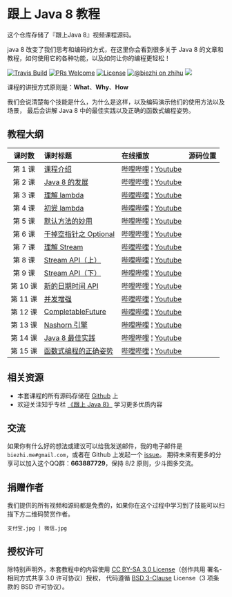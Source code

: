 # 跟上 Java 8 教程

这个仓库存储了『跟上Java 8』视频课程源码。

java 8 改变了我们思考和编码的方式，在这里你会看到很多关于 Java 8 的文章和教程，如何使用它的各种功能，以及如何让你的编程更轻松！

[![Travis Build](https://travis-ci.org/biezhi/lets-learn-java8.svg?branch=master)](https://travis-ci.org/biezhi/lets-learn-java8) 
[![PRs Welcome](https://img.shields.io/badge/PRs-welcome-brightgreen.svg)](http://makeapullrequest.com) 
[![License](https://img.shields.io/badge/license-BSD--3-blue.svg)](https://github.com/biezhi/lets-learn-java8/blob/master/LICENSE)
[![@biezhi on zhihu](https://img.shields.io/badge/zhihu-%40biezhi-red.svg)](https://www.zhihu.com/people/biezhi)
[![](https://img.shields.io/github/followers/biezhi.svg?style=social&label=Follow%20Me)](https://github.com/biezhi)

课程的讲授方式原则是：**What**、**Why**、**How**

我们会说清楚每个技能是什么，为什么是这样，以及编码演示他们的使用方法以及场景，
最后会讲解 Java 8 中的最佳实践以及正确的函数式编程姿势。

## 教程大纲

| 课时数 | 课时标题 | 在线播放 | 源码位置 |
|:-----:|:--------|:-------|:-------|
|第 1 课 | [课程介绍]() | [哔哩哔哩]() &brvbar; [Youtube]() |  |
|第 2 课 | [Java 8 的发展]() | [哔哩哔哩]() &brvbar; [Youtube]() | |
|第 3 课 | [理解 lambda]() | [哔哩哔哩]() &brvbar; [Youtube]() | |
|第 4 课 | [初尝 lambda]() | [哔哩哔哩]() &brvbar; [Youtube]() | |
|第 5 课 | [默认方法的妙用]() | [哔哩哔哩]() &brvbar; [Youtube]() | |
|第 6 课 | [干掉空指针之 Optional]() | [哔哩哔哩]() &brvbar; [Youtube]() | |
|第 7 课 | [理解 Stream]() | [哔哩哔哩]() &brvbar; [Youtube]() | |
|第 8 课 | [Stream API（上）]() | [哔哩哔哩]() &brvbar; [Youtube]() | |
|第 9 课 | [Stream API（下）]() | [哔哩哔哩]() &brvbar; [Youtube]() | |
|第 10 课 | [新的日期时间 API]() | [哔哩哔哩]() &brvbar; [Youtube]() | |
|第 11 课 | [并发增强]() | [哔哩哔哩]() &brvbar; [Youtube]() | |
|第 12 课 | [CompletableFuture]() | [哔哩哔哩]() &brvbar; [Youtube]() | |
|第 13 课 | [Nashorn 引擎]() | [哔哩哔哩]() &brvbar; [Youtube]() | |
|第 14 课| [Java 8 最佳实践]() | [哔哩哔哩]() &brvbar; [Youtube]() | |
|第 15 课| [函数式编程的正确姿势]() | [哔哩哔哩]() &brvbar; [Youtube]() | |

## 相关资源

- 本套课程的所有源码存储在 [Github](https://github.com/biezhi/lets-java8) 上
- 欢迎关注知乎专栏 [《跟上 Java 8》](https://zhuanlan.zhihu.com/java8) 学习更多优质内容

## 交流

如果你有什么好的想法或建议可以给我发送邮件，我的电子邮件是 `biezhi.me#gmail.com`，或者在 Github 上发起一个 [issue](https://github.com/biezhi/lets-java8/issues/new)。
期待未来有更多的分享可以加入这个QQ群：**663887729**，保持 8/2 原则，少斗图多交流。

## 捐赠作者

我们提供的所有视频和源码都是免费的，如果你在这个过程中学习到了技能可以扫描下方二维码赞赏作者。

`支付宝.jpg | 微信.jpg`

## 授权许可

除特别声明外，本套教程中的内容使用 [CC BY-SA 3.0 License](https://creativecommons.org/licenses/by-sa/3.0/deed.zh)（创作共用 署名-相同方式共享 3.0 许可协议）授权，
代码遵循 [BSD 3-Clause](https://opensource.org/licenses/BSD-3-Clause) License（3 项条款的 BSD 许可协议）。

